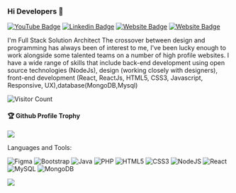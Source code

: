 ### Hi Developers 👋

[![YouTube Badge](https://img.shields.io/badge/YouTube-PreethiGuna-red)](https://www.youtube.com/@ms.poonamchauhan743)
[![Linkedin Badge](https://img.shields.io/badge/-Shivang-blue?style=flat-square&logo=Linkedin&logoColor=white&link=https://www.linkedin.com/in/poonam-chauhan-64a97159/)](https://www.linkedin.com/in/shivang-agarwal-7422a4112/)
[![Website Badge](https://img.shields.io/badge/StackOverflow-Poonam-yellow)](https://stackoverflow.com/users/18828160/poonam-chauhan)
[![Website Badge](https://img.shields.io/badge/WebSite-Poonam-green)](https://poonamchauhan229.github.io/Portfolio_Website/)

I'm
Full Stack Solution Architect
The crossover between design and programming has always been of interest to me, I've been lucky enough to work alongside some talented teams on a number of high profile websites. I have a wide range of skills that include back-end development using open source technologies (NodeJs), design (working closely with designers), front-end development (React, ReactJs, HTML5, CSS3, Javascript, Responsive, UX),database(MongoDB,Mysql)


![Visitor Count](https://profile-counter.glitch.me/poonamchauhan229/count.svg)

<div>
  <h4>🏆 Github Profile Trophy</h4>
  <a href="https://github.com/ryo-ma/github-profile-trophy">    
    <img src="https://github-profile-trophy.vercel.app/?username=poonamchauhan229&column=7"/>
  </a>
</div>

Languages and Tools: 


<img alt="Figma" src="https://img.shields.io/badge/figma-%23F24E1E.svg?style=flat-square&logo=figma&logoColor=white"/> <img alt="Bootstrap" src="https://img.shields.io/badge/bootstrap-%23563D7C.svg?style=flat-square&logo=bootstrap&logoColor=white"/> <img alt="Java" src="https://img.shields.io/badge/java-%23ED8B00.svg?style=flat-square&logo=java&logoColor=white"/> <img alt="PHP" src="https://img.shields.io/badge/php-%23777BB4.svg?style=flat-square&logo=php&logoColor=white"/> <img alt="HTML5" src="https://img.shields.io/badge/html5-%23E34F26.svg?style=flat-square&logo=html5&logoColor=white"/> <img alt="CSS3" src="https://img.shields.io/badge/css3-%231572B6.svg?style=flat-square&logo=css3&logoColor=white"/>
<img alt="NodeJS" src="https://img.shields.io/badge/node.js-%2343853D.svg?style=flat-square&logo=node-dot-js&logoColor=white"/> <img alt="React" src="https://img.shields.io/badge/react-%2320232a.svg?style=flat-square&logo=react&logoColor=%2361DAFB"/> <img alt="MySQL" src="https://img.shields.io/badge/mysql-%2300f.svg?style=flat-square&logo=mysql&logoColor=white"/> <img alt="MongoDB" src ="https://img.shields.io/badge/MongoDB-%234ea94b.svg?style=flat-square&logo=mongodb&logoColor=white"/>

![](https://activity-graph.herokuapp.com/graph?username=poonamchauhan229&theme=react-dark&area=true)
<!--
**PoonamChauhan229/PoonamChauhan229** is a ✨ _special_ ✨ repository because its `README.md` (this file) appears on your GitHub profile.

Here are some ideas to get you started:

- 🔭 I’m currently working on ...
- 🌱 I’m currently learning ...
- 👯 I’m looking to collaborate on ...
- 🤔 I’m looking for help with ...
- 💬 Ask me about ...
- 📫 How to reach me: ...
- 😄 Pronouns: ...
- ⚡ Fun fact: .....

-->
